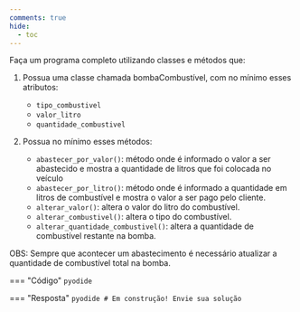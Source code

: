 ```yaml
---
comments: true
hide:
  - toc
---
```


Faça um programa completo utilizando classes e métodos que:

1. Possua uma classe chamada bombaCombustível, com no mínimo esses atributos:
	- `tipo_combustivel`
	- `valor_litro`
	- `quantidade_combustivel`

2. Possua no mínimo esses métodos:
	- `abastecer_por_valor()`: método onde é informado o valor a ser abastecido e mostra a quantidade de litros que foi colocada no veículo
	- `abastecer_por_litro()`: método onde é informado a quantidade em litros de combustível e mostra o valor a ser pago pelo cliente.
	- `alterar_valor()`: altera o valor do litro do combustível.
	- `alterar_combustivel()`: altera o tipo do combustível.
	- `alterar_quantidade_combustivel()`: altera a quantidade de combustível restante na bomba.

OBS: Sempre que acontecer um abastecimento é necessário atualizar a quantidade de combustível total na bomba.

=== "Código"
	```pyodide
	```

=== "Resposta"
	```pyodide
	# Em construção! Envie sua solução
	```
